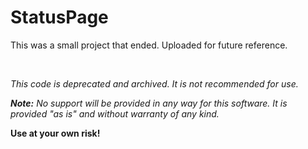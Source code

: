 # StatusPage

This was a small project that ended. Uploaded for future reference.

<br/>

*This code is deprecated and archived. It is not recommended for use.*

***Note:*** *No support will be provided in any way for this software. It is provided "as is" and without warranty of any kind.*

**Use at your own risk!**
